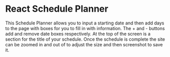 # React Schedule Planner

This Schedule Planner allows you to input a starting date and then add days to the page with boxes for you to fill in with information. The + and - buttons add and remove date boxes respectively. At the top of the screen is a section for the title of your schedule. Once the schedule is complete the site can be zoomed in and out of to adjust the size and then screenshot to save it.
